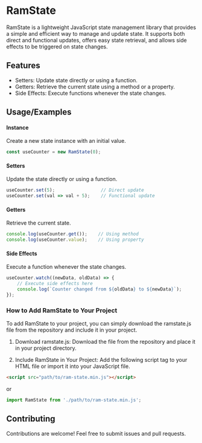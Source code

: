 # RamState
RamState is a lightweight JavaScript state management library that provides a simple and efficient way to manage and update state. It supports both direct and functional updates, offers easy state retrieval, and allows side effects to be triggered on state changes.


## Features

- Setters: Update state directly or using a function.
- Getters: Retrieve the current state using a method or a property.
- Side Effects: Execute functions whenever the state changes.


## Usage/Examples
#### Instance
Create a new state instance with an initial value.

```javascript
const useCounter = new RamState(0);

```

#### Setters
Update the state directly or using a function.
```javascript
useCounter.set(5);                 // Direct update
useCounter.set(val => val + 5);    // Functional update
```

#### Getters
Retrieve the current state.
```javascript
console.log(useCounter.get());    // Using method
console.log(useCounter.value);    // Using property
```

#### Side Effects
Execute a function whenever the state changes.
```javascript
useCounter.watch((newData, oldData) => {
    // Execute side effects here
    console.log(`Counter changed from ${oldData} to ${newData}`);
});
```

### How to Add RamState to Your Project
To add RamState to your project, you can simply download the ramstate.js file from the repository and include it in your project.

1. Download ramstate.js: 
Download the file from the repository and place it in your project directory.

2. Include RamState in Your Project:
Add the following script tag to your HTML file or import it into your JavaScript file.

```html
<script src="path/to/ram-state.min.js"></script>
```
or
```javascript
import RamState from './path/to/ram-state.min.js';
```
## Contributing

Contributions are welcome! Feel free to submit issues and pull requests.